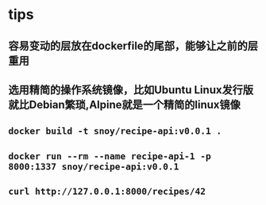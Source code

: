 # tips

## 容易变动的层放在dockerfile的尾部，能够让之前的层重用

## 选用精简的操作系统镜像，比如Ubuntu Linux发行版就比Debian繁琐,Alpine就是一个精简的linux镜像

## `docker build -t snoy/recipe-api:v0.0.1 .`

## `docker run --rm --name recipe-api-1 -p 8000:1337 snoy/recipe-api:v0.0.1`

## `curl http://127.0.0.1:8000/recipes/42`
